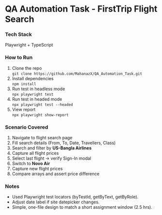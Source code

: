 # QA Automation Task - FirstTrip Flight Search

### Tech Stack
Playwright + TypeScript

### How to Run
1. Clone the repo  
   `git clone https://github.com/MahanazX/QA_Automation_Task.git`
2. Install dependencies  
   `npm install`
3. Run test in headless mode  
   `npx playwright test`
4. Run test in headed mode  
   `npx playwright test --headed`
5. View report  
   `npx playwright show-report`

### Scenario Covered
1. Navigate to flight search page  
2. Fill search details (From, To, Date, Travellers, Class)  
3. Search and filter by **US-Bangla Airlines**  
4. Capture all flight prices  
5. Select last flight → verify Sign-In modal  
6. Switch to **Novo Air**  
7. Capture new flight prices  
8. Compare arrays and assert price difference  

### Notes
- Used Playwright test locators (byTestId, getByText, getByRole).
- Adjust date label if site datepicker changes.
- Simple, one-file design to match a short assignment window (2.5 hrs).
